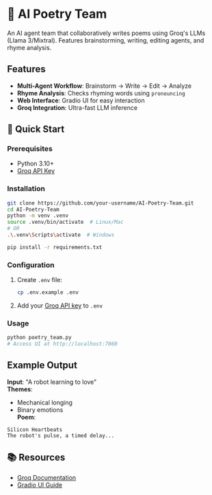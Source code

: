 # 🤖 AI Poetry Team

An AI agent team that collaboratively writes poems using Groq's LLMs (Llama 3/Mixtral). Features brainstorming, writing, editing agents, and rhyme analysis.


## Features
- **Multi-Agent Workflow**: Brainstorm → Write → Edit → Analyze
- **Rhyme Analysis**: Checks rhyming words using `pronouncing`
- **Web Interface**: Gradio UI for easy interaction
- **Groq Integration**: Ultra-fast LLM inference

## 🚀 Quick Start

### Prerequisites
- Python 3.10+
- [Groq API Key](https://console.groq.com/)

### Installation
```bash
git clone https://github.com/your-username/AI-Poetry-Team.git
cd AI-Poetry-Team
python -m venv .venv
source .venv/bin/activate  # Linux/Mac
# OR
.\.venv\Scripts\activate  # Windows

pip install -r requirements.txt
```

### Configuration
1. Create `.env` file:
   ```bash
   cp .env.example .env
   ```
2. Add your [Groq API key](https://console.groq.com/) to `.env`

### Usage
```bash
python poetry_team.py
# Access UI at http://localhost:7860
```

## Example Output
**Input**: "A robot learning to love"  
**Themes**:
- Mechanical longing
- Binary emotions  
**Poem**:
```
Silicon Heartbeats
The robot's pulse, a timed delay...
```

## 📚 Resources
- [Groq Documentation](https://groq.com/)
- [Gradio UI Guide](https://www.gradio.app/)

